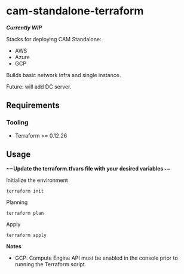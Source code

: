 # cam-standalone-terraform

***Currently WIP***

Stacks for deploying CAM Standalone:
- AWS
- Azure
- GCP

Builds basic network infra and single instance. 

Future: will add DC server.

## Requirements
### Tooling
- Terraform >= 0.12.26

## Usage
__~~**Update the terraform.tfvars file with your desired variables**__~~

Initialize the environment

```
terraform init
```

Planning

```
terraform plan
```

Apply

```
terraform apply
```

**Notes**
- GCP: Compute Engine API must be enabled in the console prior
to running the Terraform script. 

